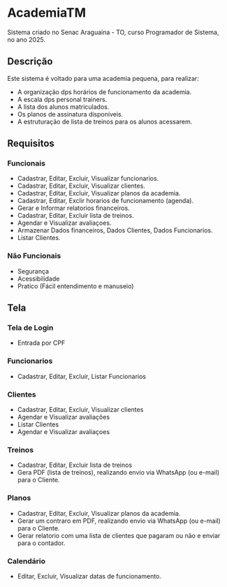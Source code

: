 # AcademiaTM
Sistema criado no Senac Araguaina - TO, curso Programador de Sistema, no ano 2025.

## Descrição

Este sistema é voltado para uma academia pequena, para realizar: 
- A organização dps horários de funcionamento da academia.
- A escala dps personal trainers.
- A lista dos alunos matriculados.
- Os planos de assinatura disponíveis.
- A estruturação de lista de treinos para os alunos acessarem.

## Requisitos

### Funcionais
- Cadastrar, Editar, Excluir, Visualizar funcionarios.
- Cadastrar, Editar, Excluir, Visualizar clientes.
- Cadastrar, Editar, Excluir, Visualizar planos da academia.
- Cadastrar, Editar, Exclir horarios de funcionamento (agenda).
- Gerar e Informar relatorios financeiros.
- Cadastrar, Editar, Excluir lista de treinos.
- Agendar e Visualizar avaliaçoes.
- Armazenar Dados financeiros, Dados Clientes, Dados Funcionarios.
- Listar Clientes.

### Não Funcionais
- Segurança
- Acessibilidade
- Pratico (Fácil entendimento e manuseio)

## Tela

### Tela de Login
- Entrada por CPF

### Funcionarios 
- Cadastrar, Editar, Excluir, Listar Funcionarios

### Clientes
- Cadastrar, Editar, Excluir, Visualizar clientes
- Agendar e Visualizar avaliações
- Listar Clientes
- Agendar e Visualizar avaliaçoes

### Treinos 
- Cadastrar, Editar, Excluir lista de treinos
- Gera PDF (lista de treinos), realizando envio via WhatsApp (ou e-mail) para o Cliente.

### Planos
- Cadastrar, Editar, Excluir, Visualizar planos da academia.
- Gerar um contraro em PDF, realizando envio via WhatsApp (ou e-mail) para o Cliente.
- Gerar relatorio com uma lista de clientes que pagaram ou não e enviar para o contador.

### Calendário 
- Editar, Excluir, Visualizar datas de funcionamento.
